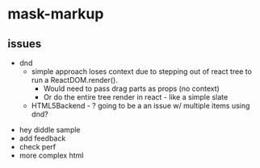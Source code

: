 # mask-markup

## issues

- dnd
  - simple approach loses context due to stepping out of react tree to run a ReactDOM.render().
    - Would need to pass drag parts as props (no context)
    - Or do the entire tree render in react - like a simple slate
  - HTML5Backend - ? going to be a an issue w/ multiple items using dnd?

* hey diddle sample
* add feedback
* check perf
* more complex html
